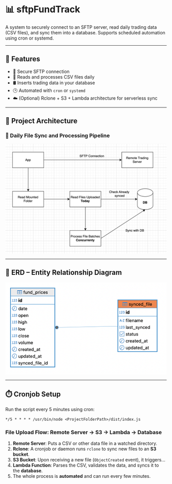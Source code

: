 # 📊 sftpFundTrack

A system to securely connect to an SFTP server, read daily trading data (CSV files), and sync them into a database. Supports scheduled automation using cron or systemd.

---

## 🚀 Features

- 🔐 Secure SFTP connection
- 📁 Reads and processes CSV files daily
- 🛢️ Inserts trading data in your database
- 🕒 Automated with `cron` or `systemd`
- ☁️ (Optional) Rclone + S3 + Lambda architecture for serverless sync

---

## 🧱 Project Architecture

### 🔄 Daily File Sync and Processing Pipeline

![FLOW](./diagram/arc.png)

---

## 📘 ERD – Entity Relationship Diagram

![ERD](./diagram/erd.png)

---

## ⏱️ Cronjob Setup

Run the script every 5 minutes using cron:

```cron
*/5 * * * * /usr/bin/node <ProjectFolderPath>/dist/index.js
```

### File Upload Flow: Remote Server → S3 → Lambda → Database

1. **Remote Server**: Puts a CSV or other data file in a watched directory.
2. **Rclone**: A cronjob or daemon runs `rclone` to sync new files to an **S3 bucket**.
3. **S3 Bucket**: Upon receiving a new file (`ObjectCreated` event), it triggers...
4. **Lambda Function**: Parses the CSV, validates the data, and syncs it to the **database**.
5. The whole process is **automated** and can run every few minutes.

